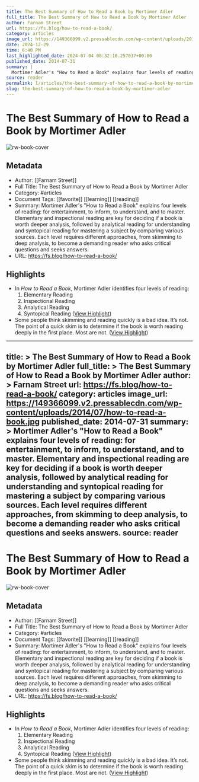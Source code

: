 ```yaml
---
title: The Best Summary of How to Read a Book by Mortimer Adler
full_title: The Best Summary of How to Read a Book by Mortimer Adler
author: Farnam Street
url: https://fs.blog/how-to-read-a-book/
category: articles
image_url: https://149366099.v2.pressablecdn.com/wp-content/uploads/2014/07/how-to-read-a-book.jpg
date: 2024-12-29
time: 6:40 PM
last_highlighted_date: 2024-07-04 08:32:10.257037+00:00
published_date: 2014-07-31
summary: |
  Mortimer Adler's "How to Read a Book" explains four levels of reading: for entertainment, to inform, to understand, and to master. Elementary and inspectional reading are key for deciding if a book is worth deeper analysis, followed by analytical reading for understanding and syntopical reading for mastering a subject by comparing various sources. Each level requires different approaches, from skimming to deep analysis, to become a demanding reader who asks critical questions and seeks answers.
source: reader
permalink: l/articles/the-best-summary-of-how-to-read-a-book-by-mortimer-adler
slug: the-best-summary-of-how-to-read-a-book-by-mortimer-adler
---
```

# The Best Summary of How to Read a Book by Mortimer Adler

![rw-book-cover](https://149366099.v2.pressablecdn.com/wp-content/uploads/2014/07/how-to-read-a-book.jpg)

## Metadata
- Author: [[Farnam Street]]
- Full Title: The Best Summary of How to Read a Book by Mortimer Adler
- Category: #articles
- Document Tags: [[favorite]] [[learning]] [[reading]] 
- Summary: Mortimer Adler's "How to Read a Book" explains four levels of reading: for entertainment, to inform, to understand, and to master. Elementary and inspectional reading are key for deciding if a book is worth deeper analysis, followed by analytical reading for understanding and syntopical reading for mastering a subject by comparing various sources. Each level requires different approaches, from skimming to deep analysis, to become a demanding reader who asks critical questions and seeks answers.
- URL: https://fs.blog/how-to-read-a-book/

## Highlights
- In *How to Read a Book*, Mortimer Adler identifies four levels of reading:
  1. Elementary Reading
  2. Inspectional Reading
  3. Analytical Reading
  4. Syntopical Reading ([View Highlight](https://read.readwise.io/read/01j1ydwxe5p9vztaxqawcr3tr1))
- Some people think skimming and reading quickly is a bad idea. It’s not.
  The point of a quick skim is to determine if the book is worth reading deeply in the first place. Most are not. ([View Highlight](https://read.readwise.io/read/01j1ydynpfpvjr6sjz8nbv53qz))


---
title: >
  The Best Summary of How to Read a Book by Mortimer Adler
full_title: >
  The Best Summary of How to Read a Book by Mortimer Adler
author: >
  Farnam Street
url: https://fs.blog/how-to-read-a-book/
category: articles
image_url: https://149366099.v2.pressablecdn.com/wp-content/uploads/2014/07/how-to-read-a-book.jpg
published_date: 2014-07-31
summary: >
  Mortimer Adler's "How to Read a Book" explains four levels of reading: for entertainment, to inform, to understand, and to master. Elementary and inspectional reading are key for deciding if a book is worth deeper analysis, followed by analytical reading for understanding and syntopical reading for mastering a subject by comparing various sources. Each level requires different approaches, from skimming to deep analysis, to become a demanding reader who asks critical questions and seeks answers.
source: reader
---
# The Best Summary of How to Read a Book by Mortimer Adler

![rw-book-cover](https://149366099.v2.pressablecdn.com/wp-content/uploads/2014/07/how-to-read-a-book.jpg)

## Metadata
- Author: [[Farnam Street]]
- Full Title: The Best Summary of How to Read a Book by Mortimer Adler
- Category: #articles
- Document Tags: [[favorite]] [[learning]] [[reading]] 
- Summary: Mortimer Adler's "How to Read a Book" explains four levels of reading: for entertainment, to inform, to understand, and to master. Elementary and inspectional reading are key for deciding if a book is worth deeper analysis, followed by analytical reading for understanding and syntopical reading for mastering a subject by comparing various sources. Each level requires different approaches, from skimming to deep analysis, to become a demanding reader who asks critical questions and seeks answers.
- URL: https://fs.blog/how-to-read-a-book/

## Highlights
- In *How to Read a Book*, Mortimer Adler identifies four levels of reading:
  1. Elementary Reading
  2. Inspectional Reading
  3. Analytical Reading
  4. Syntopical Reading ([View Highlight](https://read.readwise.io/read/01j1ydwxe5p9vztaxqawcr3tr1))
- Some people think skimming and reading quickly is a bad idea. It’s not.
  The point of a quick skim is to determine if the book is worth reading deeply in the first place. Most are not. ([View Highlight](https://read.readwise.io/read/01j1ydynpfpvjr6sjz8nbv53qz))


